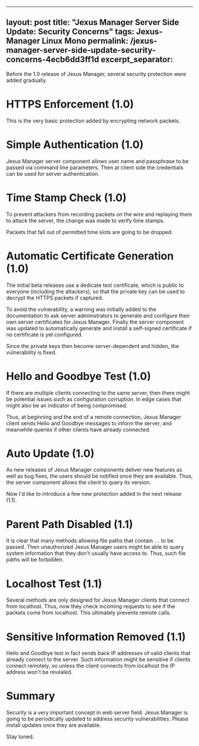 
---
layout: post
title: "Jexus Manager Server Side Update: Security Concerns"
tags: Jexus-Manager Linux Mono
permalink: /jexus-manager-server-side-update-security-concerns-4ecb6dd3ff1d
excerpt_separator: <!--more-->
---
Before the 1.0 release of Jexus Manager, several security protection were added gradually.
<!--more-->

# HTTPS Enforcement (1.0)

This is the very basic protection added by encrypting network packets.

# Simple Authentication (1.0)

Jexus Manager server component allows user name and passphrase to be passed via command line parameters. Then at client side the credentials can be used for server authentication.

# Time Stamp Check (1.0)

To prevent attackers from recording packets on the wire and replaying them to attack the server, the change was made to verify time stamps.

Packets that fall out of permitted time slots are going to be dropped.

# Automatic Certificate Generation (1.0)

The initial beta releases use a dedicate test certificate, which is public to everyone (including the attackers), so that the private key can be used to decrypt the HTTPS packets if captured.

To avoid the vulnerability, a warning was initially added to the documentation to ask server administrators to generate and configure their own server certificates for Jexus Manager. Finally the server component was updated to automatically generate and install a self-signed certificate if no certificate is yet configured.

Since the private keys then become server-dependent and hidden, the vulnerability is fixed.

# Hello and Goodbye Test (1.0)

If there are multiple clients connecting to the same server, then there might be potential issues such as configuration corruption. In edge cases that might also be an indicator of being compromised. 

Thus, at beginning and the end of a remote connection, Jexus Manager client sends Hello and Goodbye messages to inform the server, and meanwhile queries if other clients have already connected.

# Auto Update (1.0)

As new releases of Jexus Manager components deliver new features as well as bug fixes, the users should be notified once they are available. Thus, the server component allows the client to query its version.

Now I'd like to introduce a few new protection added in the next release (1.1).

# Parent Path Disabled (1.1)

It is clear that many methods allowing file paths that contain `..` to be passed. Then unauthorized Jexus Manager users might be able to query system information that they don't usually have access to. Thus, such file paths will be forbidden.

# Localhost Test (1.1)

Several methods are only designed for Jexus Manager clients that connect from localhost. Thus, now they check incoming requests to see if the packets come from localhost. This ultimately prevents remote calls.

# Sensitive Information Removed (1.1)

Hello and Goodbye test in fact sends back IP addresses of valid clients that already connect to the server. Such information might be sensitive if clients connect remotely, so unless the client connects from localhost the IP address won't be revealed.

# Summary

Security is a very important concept in web server field. Jexus Manager is going to be periodically updated to address security vulnerabilities. Please install updates once they are available.

Stay tuned.
